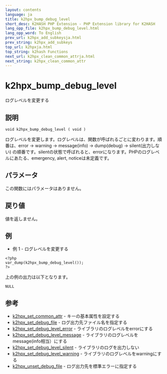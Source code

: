 ```yaml
---
layout: contents
language: ja
title: k2hpx_bump_debug_level
short_desc: K2HASH PHP Extension - PHP Extension library for K2HASH
lang_opp_file: k2hpx_bump_debug_level.html
lang_opp_word: To English
prev_url: k2hpx_add_subkeysja.html
prev_string: k2hpx_add_subkeys
top_url: k2hpxja.html
top_string: k2hash Functions
next_url: k2hpx_clean_common_attrja.html
next_string: k2hpx_clean_common_attr
---
```


# k2hpx_bump_debug_level
ログレベルを変更する

## 説明
```
void k2hpx_bump_debug_level ( void )
```
ログレベルを変更します。ログレベルは、関数が呼ばれるごとに変わります。順番は、error -> warning -> message(info) -> dump(debug) -> silent(出力しない) の順番です。silentの状態で呼ばれると、errorになります。PHPのログレベルにあたる、emergency, alert, noticeは未定義です。 

## パラメータ
この関数にはパラメータはありません。

## 戻り値
値を返しません。 

## 例
- 例 1 - ログレベルを変更する
```
<?php
var_dump(k2hpx_bump_debug_level());
?>
```
上の例の出力は以下となります。
```
NULL
```

## 参考
- [k2hpx_set_common_attr](k2hpx_set_common_attrja.html) - キーの基本属性を設定する
- [k2hpx_set_debug_file](k2hpx_set_debug_fileja.html) - ログ出力先ファイル名を指定する
- [k2hpx_set_debug_level_error](k2hpx_set_debug_level_errorja.html) - ライブラリのログレベルをerrorにする
- [k2hpx_set_debug_level_message](k2hpx_set_debug_level_messageja.html) - ライブラリのログレベルをmessage(info相当）にする
- [k2hpx_set_debug_level_silent](k2hpx_set_debug_level_silentja.html) - ライブラリのログを出力しない
- [k2hpx_set_debug_level_warning](k2hpx_set_debug_level_warningja.html) - ライブラリのログレベルをwarningにする
- [k2hpx_unset_debug_file](k2hpx_unset_debug_fileja.html) - ログ出力先を標準エラーに指定する
